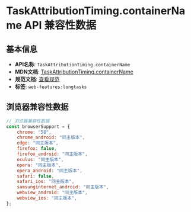 # TaskAttributionTiming.containerName API 兼容性数据

## 基本信息

- **API名称**: `TaskAttributionTiming.containerName`
- **MDN文档**: [TaskAttributionTiming.containerName](https://developer.mozilla.org/docs/Web/API/TaskAttributionTiming/containerName)
- **规范文档**: [查看规范](https://w3c.github.io/longtasks/#dom-taskattributiontiming-containername)
- **标签**: `web-features:longtasks`

## 浏览器兼容性数据

```javascript
// 浏览器兼容性数据
const browserSupport = {
    chrome: "58",
    chrome_android: "同主版本",
    edge: "同主版本",
    firefox: false,
    firefox_android: "同主版本",
    oculus: "同主版本",
    opera: "同主版本",
    opera_android: "同主版本",
    safari: false,
    safari_ios: "同主版本",
    samsunginternet_android: "同主版本",
    webview_android: "同主版本",
    webview_ios: "同主版本",
};

```


